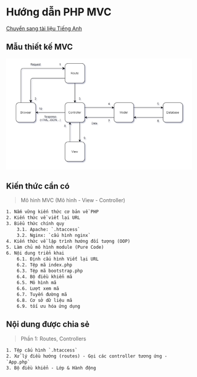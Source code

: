# Hướng dẫn PHP MVC

[Chuyển sang tài liệu Tiếng Anh](https://github.com/De-Ying-Course/php-mvc-tutorial/blob/main/README.md)

## Mẫu thiết kế MVC

![screenshot](./php_mvc_design_pattern.png)

## Kiến thức cần có

> Mô hình MVC (Mô hình - View - Controller)

```
1. Nắm vững kiến thức cơ bản về PHP
2. Kiến thức về viết lại URL
3. Biểu thức chính quy
    3.1. Apache: `.htaccess`
    3.2. Nginx: `cấu hình nginx`
4. Kiến thức về lập trình hướng đối tượng (OOP)
5. Làm chủ mô hình module (Pure Code)
6. Nội dung triển khai
    6.1. Định cấu hình Viết lại URL
    6.2. Tệp mã index.php
    6.3. Tệp mã bootstrap.php
    6.4. Bộ điều khiển mã
    6.5. Mô hình mã
    6.6. Lượt xem mã
    6.7. Tuyến đường mã
    6.8. Cơ sở dữ liệu mã
    6.9. tối ưu hóa ứng dụng
```

## Nội dung được chia sẻ

> Phần 1: Routes, Controllers

```
1. Tệp cấu hình `.htaccess`
2. Xử lý điều hướng (routes) - Gọi các controller tương ứng - `App.php`
3. Bộ điều khiển - Lớp & Hành động
```